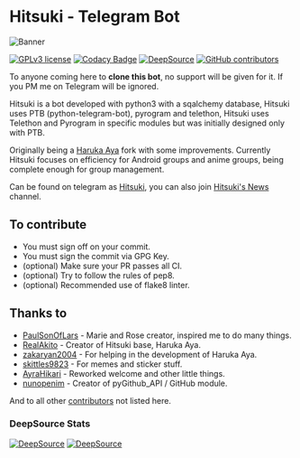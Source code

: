 # Hitsuki - Telegram Bot

![Banner](https://telegra.ph/file/601541db4ff2286fd1096.jpg)

[![GPLv3 license](https://img.shields.io/badge/License-GPLv3-blue.svg)](http://perso.crans.org/besson/LICENSE.html)
[![Codacy Badge](https://app.codacy.com/project/badge/Grade/5636a47ec09a4c6ab4b64b9edbc9ba6c)](https://www.codacy.com/gh/HitsukiNetwork/Hitsuki?utm_source=github.com&amp;utm_medium=referral&amp;utm_content=HitsukiNetwork/Hitsuki&amp;utm_campaign=Badge_Grade)
[![DeepSource](https://static.deepsource.io/deepsource-badge-light-mini.svg)](https://deepsource.io/gh/HitsukiNetwork/Hitsuki/?ref=repository-badge)
[![GitHub contributors](https://img.shields.io/github/contributors/HitsukiNetwork/Hitsuki.svg)](https://GitHub.com/HitsukiNetwork/Hitsuki/graphs/contributors/)

To anyone coming here to **clone this bot**, no support will be given for it. If you PM me on Telegram will be ignored.

Hitsuki is a bot developed with python3 with a sqalchemy database, Hitsuki uses PTB (python-telegram-bot), pyrogram and telethon, Hitsuki uses Telethon and Pyrogram in specific modules but was initially designed only with PTB.

Originally being a [Haruka Aya](https://gitlab.com/HarukaNetwork/HarukaAya) fork with some improvements. Currently Hitsuki focuses on efficiency for Android groups and anime groups, being complete enough for group management.

Can be found on telegram as [Hitsuki](https://t.me/LordHitsuki_BOT), you can also join [Hitsuki's News](https://t.me/HitsukiNews) channel.

## To contribute

* You must sign off on your commit.
* You must sign the commit via GPG Key.
* (optional) Make sure your PR passes all CI.
* (optional) Try to follow the rules of pep8.
* (optional) Recommended use of flake8 linter.

## Thanks to

* [PaulSonOfLars](https://github.com/PaulSonOfLars) - Marie and Rose creator, inspired me to do many things.
* [RealAkito](https://github.com/RealAkito) - Creator of Hitsuki base, Haruka Aya.
* [zakaryan2004](https://github.com/zakaryan2004) - For helping in the development of Haruka Aya.
* [skittles9823](https://github.com/skittles9823) - For memes and sticker stuff.
* [AyraHikari](https://github.com/AyraHikari) - Reworked welcome and other little things.
* [nunopenim](https://github.com/nunopenim) - Creator of pyGithub_API / GitHub module.

And to all other [contributors](https://github.com/HitsukiNetwork/Hitsuki/graphs/contributors) not listed here.

### DeepSource Stats

[![DeepSource](https://deepsource.io/gh/HitsukiNetwork/Hitsuki.svg/?label=active+issues&show_trend=true)](https://deepsource.io/gh/HitsukiNetwork/Hitsuki/?ref=repository-badge)
[![DeepSource](https://deepsource.io/gh/HitsukiNetwork/Hitsuki.svg/?label=resolved+issues&show_trend=true)](https://deepsource.io/gh/HitsukiNetwork/Hitsuki/?ref=repository-badge)
